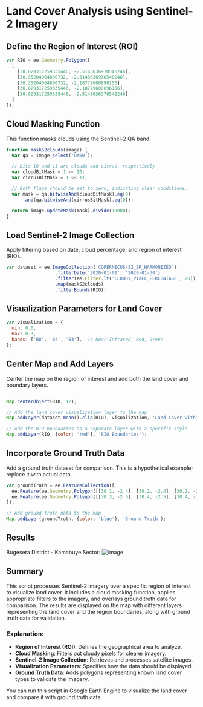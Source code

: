 # Land Cover Analysis using Sentinel-2 Imagery

## Define the Region of Interest (ROI)

```javascript
var RIO = ee.Geometry.Polygon([
  [
    [30.029317259335446, -2.5143636970540246],
    [30.35204064800732, -2.5143636970540246],
    [30.35204064800732, -2.18779600896156],
    [30.029317259335446, -2.18779600896156],
    [30.029317259335446, -2.5143636970540246]
  ]
]);
```

## Cloud Masking Function
This function masks clouds using the Sentinel-2 QA band.

```javascript
function maskS2clouds(image) {
  var qa = image.select('QA60');

  // Bits 10 and 11 are clouds and cirrus, respectively.
  var cloudBitMask = 1 << 10;
  var cirrusBitMask = 1 << 11;

  // Both flags should be set to zero, indicating clear conditions.
  var mask = qa.bitwiseAnd(cloudBitMask).eq(0)
      .and(qa.bitwiseAnd(cirrusBitMask).eq(0));

  return image.updateMask(mask).divide(10000);
}

```

## Load Sentinel-2 Image Collection
Apply filtering based on date, cloud percentage, and region of interest (RIO).

```javascript
var dataset = ee.ImageCollection('COPERNICUS/S2_SR_HARMONIZED')
                  .filterDate('2020-01-01', '2020-01-30')
                  .filter(ee.Filter.lt('CLOUDY_PIXEL_PERCENTAGE', 20))
                  .map(maskS2clouds)
                  .filterBounds(RIO);
```
## Visualization Parameters for Land Cover

```javascript
var visualization = {
  min: 0.0,
  max: 0.3,
  bands: ['B8', 'B4', 'B3'],  // Near-Infrared, Red, Green
};
```

## Center Map and Add Layers
Center the map on the region of interest and add both the land cover and boundary layers.

```javascript

Map.centerObject(RIO, 12);

// Add the land cover visualization layer to the map
Map.addLayer(dataset.mean().clip(RIO), visualization, 'Land Cover within RIO');

// Add the RIO boundaries as a separate layer with a specific style
Map.addLayer(RIO, {color: 'red'}, 'RIO Boundaries');
````

## Incorporate Ground Truth Data
Add a ground truth dataset for comparison. This is a hypothetical example; replace it with actual data.

```javascript
var groundTruth = ee.FeatureCollection([
  ee.Feature(ee.Geometry.Polygon([[30.1, -2.4], [30.2, -2.4], [30.2, -2.3], [30.1, -2.3]]), {class: 'Urban'}),
  ee.Feature(ee.Geometry.Polygon([[30.3, -2.5], [30.4, -2.5], [30.4, -2.4], [30.3, -2.4]]), {class: 'Forest'}),
]);

// Add ground truth data to the map
Map.addLayer(groundTruth, {color: 'blue'}, 'Ground Truth');
```
## Results

Bugesera District -  Kamabuye Sector: ![image](https://github.com/user-attachments/assets/7990167b-e531-4248-a1b9-f0e69faacb1d)


## Summary
This script processes Sentinel-2 imagery over a specific region of interest to visualize land cover. It includes a cloud masking function, applies appropriate filters to the imagery, and overlays ground truth data for comparison. The results are displayed on the map with different layers representing the land cover and the region boundaries, along with ground truth data for validation.


### Explanation:
- **Region of Interest (ROI)**: Defines the geographical area to analyze.
- **Cloud Masking**: Filters out cloudy pixels for clearer imagery.
- **Sentinel-2 Image Collection**: Retrieves and processes satellite images.
- **Visualization Parameters**: Specifies how the data should be displayed.
- **Ground Truth Data**: Adds polygons representing known land cover types to validate the imagery.

You can run this script in Google Earth Engine to visualize the land cover and compare it with ground truth data.


